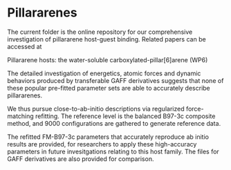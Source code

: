 # Pillararenes

The current folder is the online repository for our comprehensive investigation of pillararene host-guest binding. 
Related papers can be accessed at 

Pillararene hosts: the water-soluble carboxylated-pillar[6]arene (WP6)

The detailed investigation of energetics, atomic forces and dynamic behaviors produced by transferable GAFF derivatives suggests that none of these popular pre-fitted parameter sets are able to accurately describe pillararenes. 

We thus pursue close-to-ab-initio descriptions via regularized force-matching refitting. The reference level is the balanced B97-3c composite method, and 9000 configurations are gathered to generate reference data. 

The refitted FM-B97-3c parameters that accurately reproduce ab initio results are provided, for researchers to apply these high-accuracy parameters in future invesitgations relating to this host family. The files for GAFF derivatives are also provided for comparison. 
